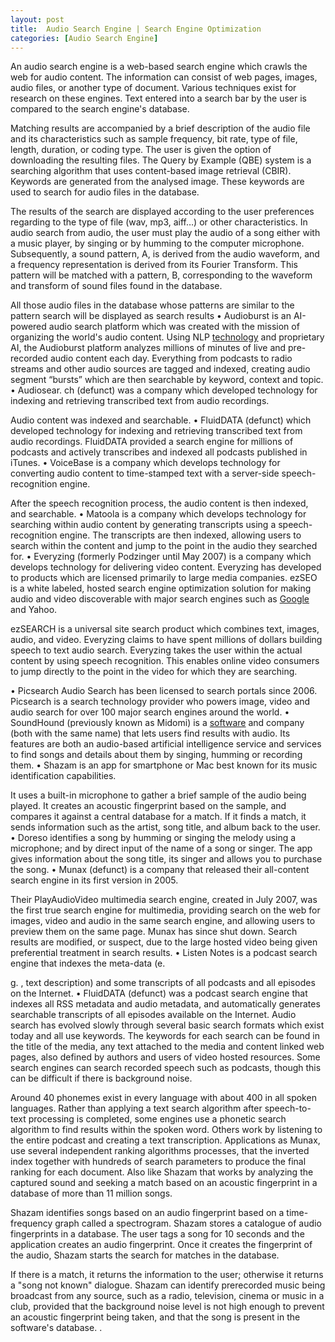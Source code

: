 ```yaml
---
layout: post
title:  Audio Search Engine | Search Engine Optimization
categories: [Audio Search Engine]
---
```


An audio search engine is a web-based search engine which crawls the web for audio content. The information can consist of web pages, images, audio files, or another type of document. Various techniques exist for research on these engines. Text entered into a search bar by the user is compared to the search engine's database.

Matching results are accompanied by a brief description of the audio file and its characteristics such as sample frequency, bit rate, type of file, length, duration, or coding type. The user is given the option of downloading the resulting files. The Query by Example (QBE) system is a searching algorithm that uses content-based image retrieval (CBIR). Keywords are generated from the analysed image. These keywords are used to search for audio files in the database.

The results of the search are displayed according to the user preferences regarding to the type of file (wav, mp3, aiff…) or other characteristics. In audio search from audio, the user must play the audio of a song either with a music player, by singing or by humming to the computer microphone. Subsequently, a sound pattern, A, is derived from the audio waveform, and a frequency representation is derived from its Fourier Transform. This pattern will be matched with a pattern, B, corresponding to the waveform and transform of sound files found in the database.

All those audio files in the database whose patterns are similar to the pattern search will be displayed as search results • Audioburst is an AI-powered audio search platform which was created with the mission of organizing the world's audio content. Using NLP [technology](https://data-science-blog.github.io/Committee-On-Data-For-Science-And-Technology) and proprietary AI, the Audioburst platform analyzes millions of minutes of live and pre-recorded audio content each day. Everything from podcasts to radio streams and other audio sources are tagged and indexed, creating audio segment “bursts” which are then searchable by keyword, context and topic. • Audiosear. ch (defunct) was a company which developed technology for indexing and retrieving transcribed text from audio recordings.

Audio content was indexed and searchable. • FluidDATA (defunct) which developed technology for indexing and retrieving transcribed text from audio recordings. FluidDATA provided a search engine for millions of podcasts and actively transcribes and indexed all podcasts published in iTunes. • VoiceBase is a company which develops technology for converting audio content to time-stamped text with a server-side speech-recognition engine.

After the speech recognition process, the audio content is then indexed, and searchable. • Matoola is a company which develops technology for searching within audio content by generating transcripts using a speech-recognition engine. The transcripts are then indexed, allowing users to search within the content and jump to the point in the audio they searched for. • Everyzing (formerly Podzinger until May 2007) is a company which develops technology for delivering video content. Everyzing has developed to products which are licensed primarily to large media companies. ezSEO is a white labeled, hosted search engine optimization solution for making audio and video discoverable with major search engines such as [Google](https://search-engine-optimization-blog.github.io/Google-Custom-Search) and Yahoo.

ezSEARCH is a universal site search product which combines text, images, audio, and video. Everyzing claims to have spent millions of dollars building speech to text audio search. Everyzing takes the user within the actual content by using speech recognition. This enables online video consumers to jump directly to the point in the video for which they are searching.

• Picsearch Audio Search has been licensed to search portals since 2006. Picsearch is a search technology provider who powers image, video and audio search for over 100 major search engines around the world. • SoundHound (previously known as Midomi) is a [software](https://python-software.github.io/Eric-Software) and company (both with the same name) that lets users find results with audio. Its features are both an audio-based artificial intelligence service and services to find songs and details about them by singing, humming or recording them. • Shazam is an app for smartphone or Mac best known for its music identification capabilities.

It uses a built-in microphone to gather a brief sample of the audio being played. It creates an acoustic fingerprint based on the sample, and compares it against a central database for a match. If it finds a match, it sends information such as the artist, song title, and album back to the user. • Doreso identifies a song by humming or singing the melody using a microphone; and by direct input of the name of a song or singer. The app gives information about the song title, its singer and allows you to purchase the song. • Munax (defunct) is a company that released their all-content search engine in its first version in 2005.

Their PlayAudioVideo multimedia search engine, created in July 2007, was the first true search engine for multimedia, providing search on the web for images, video and audio in the same search engine, and allowing users to preview them on the same page. Munax has since shut down. Search results are modified, or suspect, due to the large hosted video being given preferential treatment in search results. • Listen Notes is a podcast search engine that indexes the meta-data (e.

g. , text description) and some transcripts of all podcasts and all episodes on the Internet. • FluidDATA (defunct) was a podcast search engine that indexes all RSS metadata and audio metadata, and automatically generates searchable transcripts of all episodes available on the Internet. Audio search has evolved slowly through several basic search formats which exist today and all use keywords. The keywords for each search can be found in the title of the media, any text attached to the media and content linked web pages, also defined by authors and users of video hosted resources. Some search engines can search recorded speech such as podcasts, though this can be difficult if there is background noise.

Around 40 phonemes exist in every language with about 400 in all spoken languages. Rather than applying a text search algorithm after speech-to-text processing is completed, some engines use a phonetic search algorithm to find results within the spoken word. Others work by listening to the entire podcast and creating a text transcription. Applications as Munax, use several independent ranking algorithms processes, that the inverted index together with hundreds of search parameters to produce the final ranking for each document. Also like Shazam that works by analyzing the captured sound and seeking a match based on an acoustic fingerprint in a database of more than 11 million songs.

Shazam identifies songs based on an audio fingerprint based on a time-frequency graph called a spectrogram. Shazam stores a catalogue of audio fingerprints in a database. The user tags a song for 10 seconds and the application creates an audio fingerprint. Once it creates the fingerprint of the audio, Shazam starts the search for matches in the database.

If there is a match, it returns the information to the user; otherwise it returns a "song not known" dialogue. Shazam can identify prerecorded music being broadcast from any source, such as a radio, television, cinema or music in a club, provided that the background noise level is not high enough to prevent an acoustic fingerprint being taken, and that the song is present in the software's database. .

